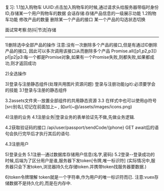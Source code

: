 复习:
1.1加入购物车
UUID:点击加入购物车的时候,通过请求头给服务器带临时身份ID,存储某一个用户购物车的数据
会话存储:存储产品信息的一级展示功能
1.2购物车功能
    修改产品的数量
    删除某一个产品的接口
    某一个产品的勾选状态切换

面试常考察:防抖|节流|存储

------------------------------
1)删除选中全部产品的操作
注意:没有一次删除多个产品的接口,但是有通过ID删除产品的接口,
因此可以多次调用该接口从而删除多个产品
Promise.all([p1,p2,p3])
p1|p2|p3:每一个都是Promise对象,如果有一个Promise失败,则都失败,如果都成功,则才返回成功

2)全选操作

3)登录与注册静态组件(处理共用图片资源问题)
登录与注册功能(git):必须要学会的技能
3.1登录与注册的静态组件

3.2assets文件夹--放置全部组件的共用静态资源
3.3 在样式中也可以使用@符号[src别名],切记在前面加上~ ,
    如url(~@/assets/images/icons.png)


4)注册的业务
4.1注册业务|登录业务的表单验证先不做,先做业务逻辑.

4.2获取验证码的接口 /api/user/passport/sendCode/{phone} GET
await后的语句会执行完毕后才执行其后的语句.

4.3注册用户

5)登录业务
5.1注册--通过数据库存储用户信息(名字,密码)
5.2登录--登录成功的时候,后端为了区分用户是谁,服务器下发token[令牌,唯一标识符]
(实际情况中,服务器只会下发token,浏览器持久化存储token.并携带token找服务器要数据.)

6)token令牌理解
token就是一个字符串,作为用户的唯一标识符而已.
注意:vuex存储数据不是持久化的,而是在内存中.